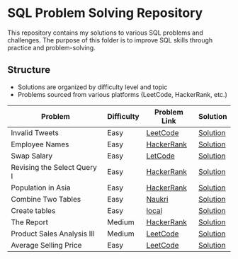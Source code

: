 # SQL Problem Solving Repository

This repository contains my solutions to various SQL problems and challenges. The purpose of this folder is to improve SQL skills through practice and problem-solving.

## Structure

- Solutions are organized by difficulty level and topic
- Problems sourced from various platforms (LeetCode, HackerRank, etc.)

| Problem                     | Difficulty | Problem Link                                                                          | Solution                                      |
| --------------------------- | ---------- | ------------------------------------------------------------------------------------- | --------------------------------------------- |
| Invalid Tweets              | Easy       | [LeetCode](https://leetcode.com/problems/invalid-tweets/)                             | [Solution](./invalid-tweets.sql)              |
| Employee Names              | Easy       | [HackerRank](https://www.hackerrank.com/challenges/name-of-employees/problem)         | [Solution](./Employee-names.sql)              |
| Swap Salary                 | Easy       | [LetCode](https://leetcode.com/problems/swap-salary/)                                 | [Solution](./swap-salary.sql)                 |
| Revising the Select Query I | Easy       | [HackerRank](https://www.hackerrank.com/challenges/revising-the-select-query/problem) | [Solution](./Revising-the-Select-Query-I.sql) |
| Population in Asia          | Easy       | [HackerRank](https://www.hackerrank.com/challenges/asian-population/problem)          | [Solution](./asian-population.sql)            |
| Combine Two Tables          | Easy       | [Naukri](https://www.naukri.com/code360/problems/combine-two-tables_2110759)          | [Solution](./Combine-Two-Tables.sql)          |
| Create tables               | Easy       | [local](./create-tables.png)                                                          | [Solution](./create-tables.sql)               |
| The Report                  | Medium     | [HackerRank](https://www.hackerrank.com/challenges/the-report/problem)                | [Solution](./The-Report.sql)                  |
| Product Sales Analysis III  | Medium     | [LeetCode](https://leetcode.com/problems/product-sales-analysis-iii)                  | [Solution](./product-sales-analysis-iii.sql)  |
| Average Selling Price       | Easy       | [LeetCode](https://leetcode.com/problems/average-selling-price)                       | [Solution](./average-selling-price.sql)       |
